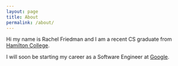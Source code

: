 ```yaml
---
layout: page
title: About
permalink: /about/
---
```


Hi my name is Rachel Friedman and I am a recent CS graduate from [Hamilton College](https://hamilton.edu).

I will soon be starting my career as a Software Engineer at [Google](https://google.com). 